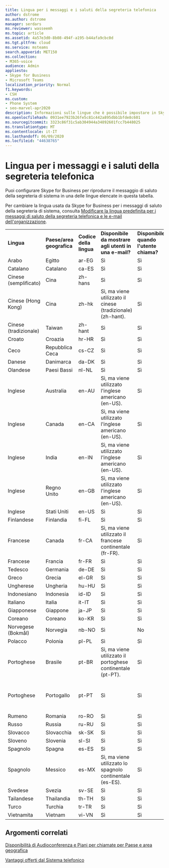 ```yaml
---
title: Lingua per i messaggi e i saluti della segreteria telefonica
author: dstrome
ms.author: dstrome
manager: serdars
ms.reviewer: wasseemh
ms.topic: article
ms.assetid: 4a57e3d0-8b08-494f-a195-b44afa9cbc0d
ms.tgt.pltfrm: cloud
ms.service: msteams
search.appverid: MET150
ms.collection:
- M365-voice
audience: Admin
appliesto:
- Skype for Business
- Microsoft Teams
localization_priority: Normal
f1.keywords:
- CSH
ms.custom:
- Phone System
- seo-marvel-apr2020
description: Informazioni sulle lingue che è possibile impostare in Skype for Business per i messaggi di sistema predefiniti e i messaggi di saluto della segreteria telefonica.
ms.openlocfilehash: 0931ee7923b26fe5c81c442a895dbb1bfde8c601
ms.sourcegitcommit: 3323c86f31c5ab304944a34892601fcc7b448025
ms.translationtype: MT
ms.contentlocale: it-IT
ms.lasthandoff: 06/09/2020
ms.locfileid: "44638765"
---
```

# <a name="languages-for-voicemail-greetings-and-messages"></a>Lingua per i messaggi e i saluti della segreteria telefonica

Puoi configurare Skype for Business per riprodurre il messaggio di saluto della segreteria di sistema in una delle lingue elencate in questa tabella.
  
Per cambiare la lingua usata da Skype for Business per i messaggi di saluto della segreteria di sistema, consulta [Modificare la lingua predefinita per i messaggi di saluto della segreteria telefonica e le e-mail dell'organizzazione](change-the-default-language-for-greetings-and-emails.md).
  
|||||||
|:-----|:-----|:-----|:-----|:-----|:-----|
|**Lingua** <br/> |**Paese/area geografica** <br/> |**Codice della lingua** <br/> |**Disponibile da mostrare agli utenti in una e-mail?** <br/> |**Disponibile quando l'utente chiama?** <br/> |**Trascrizione disponibile?** <br/> |
|Arabo <br/> |Egitto  <br/> |ar-EG  <br/> |Sì  <br/> |Sì  <br/> |No  <br/> |
|Catalano  <br/> |Catalano  <br/> |ca-ES  <br/> |Sì  <br/> |Sì  <br/> |No  <br/> |
|Cinese (semplificato)  <br/> |Cina  <br/> |zh-hans  <br/> |Sì  <br/> |Sì  <br/> |Sì  <br/> |
|Cinese (Hong Kong)  <br/> |Cina  <br/> |zh-hk  <br/> |Sì, ma viene utilizzato il cinese (tradizionale) (zh-hant).  <br/> | Sì <br/> |Sì, ma viene utilizzato il cinese (tradizionale) (zh-hant).  <br/> |
|Cinese (tradizionale)  <br/> |Taiwan  <br/> |zh-hant  <br/> |Sì  <br/> |Sì  <br/> |No  <br/> |
|Croato<br/> |Croazia  <br/> |hr-HR  <br/> |Sì  <br/> |Sì  <br/> |No  <br/> |
|Ceco <br/> |Repubblica Ceca  <br/> |cs-CZ  <br/> |Sì  <br/> |Sì  <br/> |No  <br/> |
|Danese  <br/> |Danimarca  <br/> |da-DK  <br/> |Sì  <br/> |Sì  <br/> |No  <br/> |
|Olandese  <br/> |Paesi Bassi  <br/> |nl-NL  <br/> |Sì  <br/> |Sì  <br/> |No  <br/> |
|Inglese  <br/> |Australia  <br/> |en-AU  <br/> |Sì, ma viene utilizzato l'inglese americano (en-US).  <br/> |Sì  <br/> |Sì, ma viene utilizzato l'inglese americano (en-US).  <br/> |
|Inglese  <br/> |Canada  <br/> |en-CA  <br/> |Sì, ma viene utilizzato l'inglese americano (en-US).  <br/> |Sì  <br/> |Sì, ma viene utilizzato l'inglese americano (en-US).  <br/> |
|Inglese  <br/> |India  <br/> |en-IN  <br/> |Sì, ma viene utilizzato l'inglese americano (en-US).  <br/> |Sì  <br/> |Sì, ma viene utilizzato l'inglese americano (en-US).  <br/> |
|Inglese  <br/> |Regno Unito  <br/> |en-GB  <br/> |Sì, ma viene utilizzato l'inglese americano (en-US).  <br/> |Sì  <br/> |Sì, ma viene utilizzato l'inglese americano (en-US).  <br/> |
|Inglese  <br/> |Stati Uniti  <br/> |en-US  <br/> |Sì  <br/> |Sì  <br/> |Sì  <br/> |
|Finlandese  <br/> |Finlandia  <br/> |fi-FL  <br/> |Sì  <br/> |Sì  <br/> |No  <br/> |
|Francese  <br/> |Canada  <br/> |fr-CA  <br/> |Sì, ma viene utilizzato il francese continentale (fr-FR).  <br/> |Sì  <br/> |Sì, ma viene utilizzato il francese continentale (fr-FR).  <br/> |
|Francese  <br/> |Francia  <br/> |fr-FR  <br/> |Sì  <br/> |Sì  <br/> |Sì  <br/> |
|Tedesco  <br/> |Germania  <br/> |de-DE  <br/> |Sì  <br/> |Sì  <br/> |Sì  <br/> |
|Greco <br/> |Grecia  <br/> |el-GR  <br/> |Sì  <br/> |Sì  <br/> |No  <br/> |
|Ungherese <br/> |Ungheria  <br/> |hu-HU  <br/> |Sì  <br/> |Sì  <br/> |No  <br/> |
|Indonesiano <br/> |Indonesia  <br/> |id-ID  <br/> |Sì  <br/> |Sì  <br/> |No  <br/> |
|Italiano  <br/> |Italia  <br/> |it-IT  <br/> |Sì  <br/> |Sì  <br/> |Sì  <br/> |
|Giapponese  <br/> |Giappone  <br/> |ja-JP  <br/> |Sì  <br/> |Sì  <br/> |Sì  <br/> |
|Coreano  <br/> |Coreano  <br/> |ko-KR  <br/> |Sì  <br/> |Sì  <br/> |No  <br/> |
|Norvegese (Bokmål)  <br/> |Norvegia  <br/> |nb-NO  <br/> |Sì  <br/> |No  <br/> |No  <br/> |
|Polacco  <br/> |Polonia  <br/> |pl-PL  <br/> |Sì  <br/> | Sì <br/> |No  <br/> |
|Portoghese  <br/> |Brasile  <br/> |pt-BR  <br/> |Sì, ma viene utilizzato il portoghese continentale (pt-PT).  <br/> |Sì  <br/> |Sì  <br/> |
|Portoghese  <br/> |Portogallo  <br/> |pt-PT  <br/> |Sì  <br/> |Sì  <br/> |Sì, ma viene utilizzato il portoghese brasiliano (pt-BR).  <br/> |
|Rumeno<br/> |Romania  <br/> |ro-RO  <br/> |Sì  <br/> |Sì  <br/> |No  <br/> |
|Russo  <br/> |Russia  <br/> |ru-RU  <br/> |Sì  <br/> |Sì  <br/> |No  <br/> |
|Slovacco <br/> |Slovacchia  <br/> |sk-SK  <br/> |Sì  <br/> |Sì  <br/> |No  <br/> |
|Sloveno <br/> |Slovenia  <br/> |sl-SI  <br/> |Sì  <br/> |Sì  <br/> |No  <br/> |
|Spagnolo  <br/> |Spagna  <br/> |es-ES  <br/> |Sì  <br/> |Sì  <br/> |Sì  <br/> |
|Spagnolo  <br/> |Messico  <br/> |es-MX  <br/> |Sì, ma viene utilizzato lo spagnolo continentale (es-ES).  <br/> |Sì  <br/> |Sì, ma viene utilizzato lo spagnolo continentale (es-ES).  <br/> |
|Svedese  <br/> |Svezia  <br/> |sv-SE  <br/> |Sì  <br/> |Sì  <br/> |No  <br/> |
|Tailandese <br/> |Thailandia  <br/> |th-TH  <br/> |Sì  <br/> |Sì  <br/> |No  <br/> |
|Turco  <br/> |Turchia  <br/> |tr-TR  <br/> |Sì  <br/> |Sì  <br/> |No  <br/> |
|Vietnamita <br/> |Vietnam  <br/> |vi-VN  <br/> |Sì  <br/> |Sì  <br/> |No  <br/> |
   
## <a name="related-topics"></a>Argomenti correlati
[Disponibilità di Audioconferenza e Piani per chiamate per Paese e area geografica](country-and-region-availability-for-audio-conferencing-and-calling-plans/country-and-region-availability-for-audio-conferencing-and-calling-plans.md)

[Vantaggi offerti dal Sistema telefonico](here-s-what-you-get-with-phone-system.md)
  
  
 
